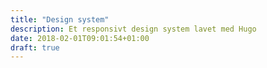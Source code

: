```yaml
---
title: "Design system"
description: Et responsivt design system lavet med Hugo
date: 2018-02-01T09:01:54+01:00
draft: true
---
```

